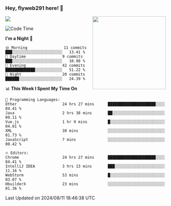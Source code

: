 ### Hey, flyweb291 here! 👋

![](https://metrics.lecoq.io/cherry291?template=classic&config.timezone=Asia%2FShanghai)
<img align='right' src="https://media.giphy.com/media/M9gbBd9nbDrOTu1Mqx/giphy.gif" width="230">
<!-- ![](https://github-readme-stats-ouuan.vercel.app/api?username=flyweb291&theme=dark&show_icons=true) -->

<!--START_SECTION:waka-->
![Code Time](http://img.shields.io/badge/Code%20Time-290%20hrs%2059%20mins-blue)

**I'm a Night 🦉** 

```text
🌞 Morning                11 commits          ███░░░░░░░░░░░░░░░░░░░░░░   13.41 % 
🌆 Daytime                9 commits           ███░░░░░░░░░░░░░░░░░░░░░░   10.98 % 
🌃 Evening                42 commits          █████████████░░░░░░░░░░░░   51.22 % 
🌙 Night                  20 commits          ██████░░░░░░░░░░░░░░░░░░░   24.39 % 
```


📊 **This Week I Spent My Time On** 

```text
💬 Programming Languages: 
Other                    24 hrs 27 mins      █████████████████████░░░░   84.41 % 
Java                     2 hrs 38 mins       ██░░░░░░░░░░░░░░░░░░░░░░░   09.11 % 
Vue.js                   1 hr 9 mins         █░░░░░░░░░░░░░░░░░░░░░░░░   04.01 % 
XML                      30 mins             ░░░░░░░░░░░░░░░░░░░░░░░░░   01.73 % 
JavaScript               7 mins              ░░░░░░░░░░░░░░░░░░░░░░░░░   00.42 % 

🔥 Editors: 
Chrome                   24 hrs 27 mins      █████████████████████░░░░   84.41 % 
IntelliJ IDEA            3 hrs 13 mins       ███░░░░░░░░░░░░░░░░░░░░░░   11.16 % 
WebStorm                 53 mins             █░░░░░░░░░░░░░░░░░░░░░░░░   03.07 % 
HbuilderX                23 mins             ░░░░░░░░░░░░░░░░░░░░░░░░░   01.36 % 
```


 Last Updated on 2024/08/11 18:46:38 UTC
<!--END_SECTION:waka-->

<!--
**flyweb291/数字游牧人** is a ✨ _special_ ✨ repository because its `README.md` (this file) appears on your GitHub profile.

Here are some ideas to get you started:

- 🔭 I’m currently working on ...
- 🌱 I’m currently learning ...
- 👯 I’m looking to collaborate on ...
- 🤔 I’m looking for help with ...
- 💬 Ask me about ...
- 📫 How to reach me: ...
- 😄 Pronouns: ...
- ⚡ Fun fact: ...
-->
